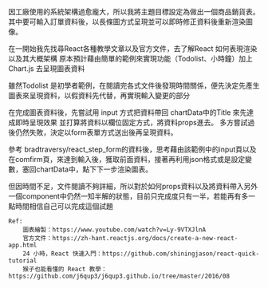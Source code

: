 因工廠使用的系統架構過愈龐大，所以我將主題目標設定為做出一個商品銷貨表。
其中要可輸入訂單資料後，以長條圖方式呈現並可以即時修正資料後重新渲染圖像。

在一開始我先找尋React各種教學文章以及官方文件，去了解React 如何表現渲染以及其大概架構
原本預計藉由簡單的範例來實現功能（Todolist、小時鐘）加上 Chart.js 去呈現圖表資料

雖然Todolist 是初學者範例，在閱讀完各式文件後發現時間關係，便先決定先產生圖表來呈現資料，以假資料先代替，再實現輸入變更的部分

在完成圖表資料後，先嘗試用 input 方式把資料帶回 chartData中的Title 來先達成即時呈現效果
並打算將資料以欄位固定方式，將資料props進去。
多方嘗試過後仍然失敗，決定以form表單方式送出後再呈現資料。

參考 bradtraversy/react_step_form的資料後，思考藉由該範例中的input頁以及在comfirm頁，來達到輸入後，獲取前面資料，接著再利用json格式或是設定變數，塞回chartData中，點下下一步渲染圖表。

但因時間不足，文件閱讀不夠詳細，所以對於如何props資料以及將資料帶入另外一個component中仍然一知半解的狀態，目前只完成度只有一半，若能再有多一點時間相信自己可以完成這個試題



    Ref:
        圖表繪製：https://www.youtube.com/watch?v=Ly-9VTXJlnA
        官方文件：https://zh-hant.reactjs.org/docs/create-a-new-react-app.html
        24 小時，React 快速入門：https://github.com/shiningjason/react-quick-tutorial
        猴子也能看懂的 React 教學：https://github.com/j6qup3/j6qup3.github.io/tree/master/2016/08

        

